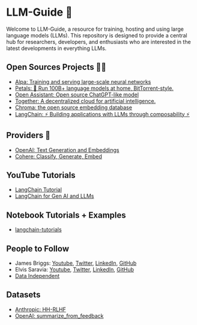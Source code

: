 # LLM-Guide 🚀

Welcome to LLM-Guide, a resource for training, hosting and using large language models (LLMs). This repository is designed to provide a central hub for researchers, developers, and enthusiasts who are interested in the latest developments in everything LLMs.

## Open Sources Projects 👩‍💻
  - [Alpa: Training and serving large-scale neural networks](https://github.com/alpa-projects/alpa)
  - [Petals: 🌸 Run 100B+ language models at home, BitTorrent-style.](https://github.com/bigscience-workshop/petals)
  - [Open Assistant: Open source ChatGPT-like model](https://open-assistant.io)
  - [Together: A decentralized cloud for artificial intelligence.](https://www.together.xyz/)
  - [Chroma: the open source embedding database](https://github.com/chroma-core/chroma)
  - [LangChain: ⚡ Building applications with LLMs through composability ⚡️](https://github.com/hwchase17/langchain)

## Providers 💾
- [OpenAI: Text Generation and Embeddings](https://openai.com/)
- [Cohere: Classify, Generate, Embed](https://cohere.ai/)

## YouTube Tutorials
- [LangChain Tutorial](https://youtube.com/playlist?list=PLqZXAkvF1bPNQER9mLmDbntNfSpzdDIU5)
- [LangChain for Gen AI and LLMs](https://youtube.com/playlist?list=PLIUOU7oqGTLieV9uTIFMm6_4PXg-hlN6F)

## Notebook Tutorials + Examples
- [langchain-tutorials](https://github.com/gkamradt/langchain-tutorials)

## People to Follow
- James Briggs: [Youtube](https://www.youtube.com/@jamesbriggs), [Twitter](https://twitter.com/jamescalam), [LinkedIn](https://www.linkedin.com/in/jamescalam/), [GitHub](https://github.com/jamescalam)
- Elvis Saravia: [Youtube](https://www.youtube.com/@elvissaravia), [Twitter](https://twitter.com/omarsar0), [LinkedIn](https://www.linkedin.com/in/omarsar/), [GitHub](https://github.com/dair-ai)
- [Data Independent](https://www.youtube.com/@DataIndependent)

## Datasets
- [Anthropic: HH-RLHF](https://huggingface.co/datasets/Anthropic/hh-rlhf)
- [OpenAI: summarize_from_feedback](https://huggingface.co/datasets/openai/summarize_from_feedback)
